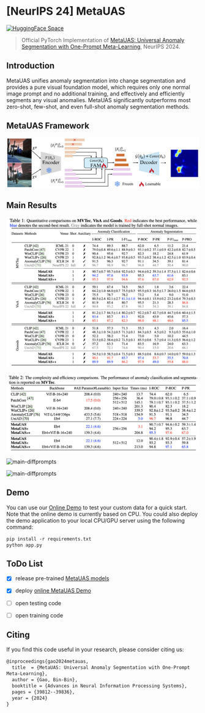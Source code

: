 # [**NeurIPS 24**] MetaUAS

[![HuggingFace Space](https://img.shields.io/badge/🤗-HuggingFace%20Space-cyan.svg)](https://huggingface.co/spaces/csgaobb/MetaUAS)

> Official PyTorch Implementation of [MetaUAS: Universal Anomaly Segmentation with One-Prompt Meta-Learning](https://proceedings.neurips.cc/paper_files/paper/2024/file/463a91da3c832bd28912cd0d1b8d9974-Paper-Conference.pdf), NeurIPS 2024.



## Introduction 
MetaUAS unifies anomaly segmentation into change segmentation and provides a pure visual foundation model, which requires only one normal image prompt and no additional training, and effectively and efficiently segments any visual anomalies.  MetaUAS significantly outperforms most zero-shot, few-shot, and even full-shot anomaly segmentation methods. 

## MetaUAS Framework
![overview](images/MetaUAS_Framework.jpg)


## Main Results

![main-results](images/MetaUAS-Main-Results.jpg)

![main-com-eff](images/MetaUAS-Com-Eff.jpg)

![main-diffprompts](images/MetaUASwithDiffprompts.jpg)

![main-diffprompts](images/MetaUAS-Vis.jpg)

## Demo
You can use our [Online Demo](https://huggingface.co/spaces/csgaobb/MetaUAS) to test your custom data for a quick start. Note that the online demo is currently based on CPU.
You could also deploy the demo application to your local CPU/GPU server using the following command:
```
pip install -r requirements.txt
python app.py
```

## ToDo List
- [x] release pre-trained [MetaUAS models](https://huggingface.co/csgaobb/MetaUAS)
- [x] deploy [online MetaUAS Demo](https://huggingface.co/spaces/csgaobb/MetaUAS)
- [ ] open testing code
- [ ] open training code




## Citing
If you find this code useful in your research, please consider citing us:

```
@inproceedings{gao2024metauas,
  title  = {MetaUAS: Universal Anomaly Segmentation with One-Prompt Meta-Learning},
  author = {Gao, Bin-Bin},
  booktitle = {Advances in Neural Information Processing Systems},
  pages = {39812--39836},
  year = {2024}
}
```
